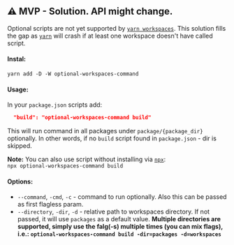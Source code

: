 ## ⚠️ MVP - Solution. API might change.

Optional scripts are not yet supported by [`yarn workspaces`](https://yarnpkg.com/lang/en/docs/workspaces/).
This solution fills the gap as [`yarn`](https://yarnpkg.com/) will crash if at least one workspace doesn't have called script.

#### Instal:

`yarn add -D -W optional-workspaces-command`

#### Usage:

In your `package.json` scripts add:

```json
  "build": "optional-workspaces-command build"
```

This will run command in all packages under `package/{package_dir}` optionally.
In other words, if no `build` script found in `package.json` - dir is skipped.

**Note:** You can also use script without installing via [`npx`](https://www.npmjs.com/package/npx):  
`npx optional-workspaces-command build`

#### Options:

- `--command`, `-cmd`, `-c` - command to run optionally. Also this can be passed as first flagless param.
- `--directory`, `-dir`, `-d` - relative path to workspaces directory.
  If not passed, it will use `packages` as a default value.
  **Multiple directories are supported, simply use the falg(-s) multiple times (you can mix flags), i.e.:
  `optional-workspaces-command build -dir=packages -d=workspaces`**
